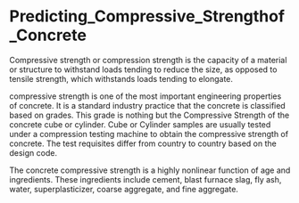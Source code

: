 # Predicting_Compressive_Strengthof_Concrete

Compressive strength or compression strength is the capacity of a material or structure to withstand loads tending to reduce the size, as opposed to tensile strength, which withstands loads tending to elongate.

compressive strength is one of the most important engineering properties of concrete. It is a standard industry practice that the concrete is classified based on grades. This grade is nothing but the Compressive Strength of the concrete cube or cylinder. Cube or Cylinder samples are usually tested under a compression testing machine to obtain the compressive strength of concrete. The test requisites differ from country to country based on the design code.

The concrete compressive strength is a highly nonlinear function of age and ingredients. These ingredients include cement, blast furnace slag, fly ash, water, superplasticizer, coarse aggregate, and fine aggregate.
